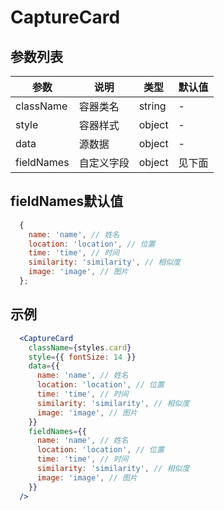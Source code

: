 # CaptureCard

## 参数列表

| 参数 | 说明 | 类型 | 默认值 |
| -- | -- | -- | -- |
| className | 容器类名 | string | - |
| style | 容器样式 | object | - |
| data | 源数据 | object | - |
| fieldNames | 自定义字段 | object | 见下面 |

## fieldNames默认值

```js
  {
    name: 'name', // 姓名
    location: 'location', // 位置
    time: 'time', // 时间
    similarity: 'similarity', // 相似度
    image: 'image', // 图片
  };
```

## 示例

```jsx
  <CaptureCard
    className={styles.card}
    style={{ fontSize: 14 }}
    data={{
      name: 'name', // 姓名
      location: 'location', // 位置
      time: 'time', // 时间
      similarity: 'similarity', // 相似度
      image: 'image', // 图片
    }}
    fieldNames={{
      name: 'name', // 姓名
      location: 'location', // 位置
      time: 'time', // 时间
      similarity: 'similarity', // 相似度
      image: 'image', // 图片
    }}
  />
```
